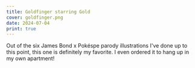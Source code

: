 ```yaml
---
title: Goldfinger starring Gold
cover: goldfinger.png
date: 2024-07-04
print: true
---
```

Out of the six James Bond x Pokéspe parody illustrations I've done up to this point, this one is definitely my favorite. I even ordered it to hang up in my own apartment!